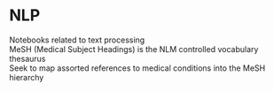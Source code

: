 # NLP
Notebooks related to text processing\
MeSH (Medical Subject Headings) is the NLM controlled vocabulary thesaurus\
Seek to map assorted references to medical conditions into the MeSH hierarchy
